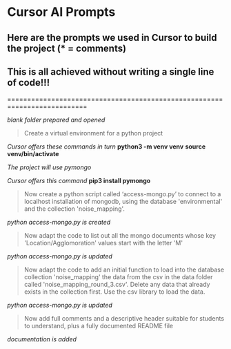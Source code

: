 # Cursor AI Prompts
## Here are the prompts we used in Cursor to build the project (* = comments)
## This is all achieved without writing a single line of code!!!
==========================================================================

*blank folder prepared and opened*

> Create a virtual environment for a python project

*Cursor offers these commands in turn*
**python3 -m venv venv**
**source venv/bin/activate**

*The project will use pymongo*

*Cursor offers this command*
**pip3 install pymongo**

> Now create a python script called ‘access-mongo.py’ to connect to a localhost installation of mongodb, using the database 'environmental' and the collection 'noise_mapping'.

*python access-mongo.py is created*

> Now adapt the code to list out all the mongo documents whose key 'Location/Agglomoration' values start with the letter 'M'

*python access-mongo.py is updated*

> Now adapt the code to add an initial function to load into the database collection 'noise_mapping' the data from the csv in the data folder called 'noise_mapping_round_3.csv'. Delete any data that already exists in the collection first. Use the csv library to load the data.

*python access-mongo.py is updated*

> Now add full comments and a descriptive header suitable for students to understand, plus a fully documented README file

*documentation is added*
